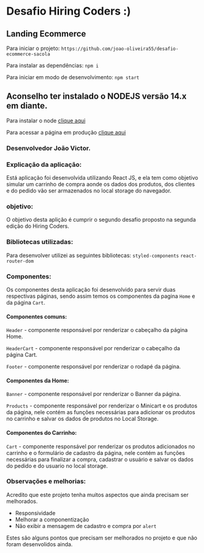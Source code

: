# Desafio Hiring Coders :)
## Landing Ecommerce

Para iniciar o projeto:
`https://github.com/joao-oliveira55/desafio-ecommerce-sacola`

Para instalar as dependências:
`npm i`

Para iniciar em modo de desenvolvimento:
`npm start`

## Aconselho ter instalado o NODEJS versão 14.x em diante.

Para instalar o node [clique aqui](https://nodejs.org/en/)

Para acessar a página em produção [clique aqui](https://desafio-ecommerce.netlify.app/)

### Desenvolvedor João Victor.

### Explicação da aplicação:

Está aplicação foi desenvolvida utilizando React JS, e ela tem como objetivo simular um carrinho de compra aonde os dados dos produtos, dos clientes e do pedido vão ser armazenados no local storage do navegador.

### objetivo:

O objetivo desta aplição é cumprir o segundo desafio proposto na segunda edição do Hiring Coders.

### Bibliotecas utilizadas:

Para desenvolver utilizei as seguintes bibliotecas:
`styled-components`
`react-router-dom`

### Componentes:

Os componentes desta aplicação foi desenvolvido para servir duas respectivas páginas, sendo assim temos os componentes da pagina `Home` e da página `Cart`.

#### Componentes comuns:

`Header` - componente responsável por renderizar o cabeçalho da página Home.

`HeaderCart` - componente responsável por renderizar o cabeçalho da página Cart.

`Footer` - componente responsável por renderizar o rodapé da página.

#### Componentes da Home:

`Banner` - componente responsável por renderizar o Banner da página.

`Products` - componente responsável por renderizar o Minicart e os produtos da página, nele contém as funções necessárias para adicionar os produtos no carrinho e salvar os dados de produtos no Local Storage.

#### Componentes do Carrinho:

`Cart` - componente responsável por renderizar os produtos adicionados no carrinho e o formulário de cadastro da página, nele contém as funções necessárias para finalizar a compra, cadastrar o usuário e salvar os dados do pedido e do usuario no local storage.

### Observações e melhorias:

Acredito que este projeto tenha muitos aspectos que ainda precisam ser melhorados.

* Responsividade
* Melhorar a componentização
* Não exibir a mensagem de cadastro e compra por `alert`

Estes são alguns pontos que precisam ser melhorados no projeto e que não foram desenvolidos ainda.